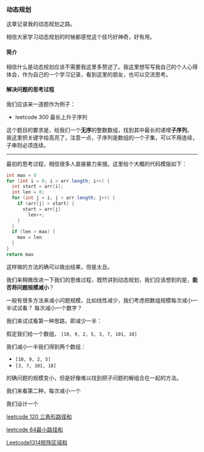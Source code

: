 ###  动态规划

这章记录我的动态规划之路。

相信大家学习动态规划的时候都感觉这个技巧好神奇，好有用。

#### 简介

相信什么是动态规划应该不需要我这里多赘述了。我这里想写写我自己的个人心得体会，作为自己的一个学习记录，看到这里的朋友，也可以交流思考。

#### 解决问题的思考过程

我们应该来一道题作为例子：

- leetcode 300 最长上升子序列

这个题目的要求是，给我们一个**无序**的整数数组，找到其中最长的递增**子序列**。 我这里把关键字给高亮了，注意一点，子序列是数组的一个子集，可以不用连续，子串则必须连续。

---

最初的思考过程，相信很多人直接暴力来搜。这里给个大概的代码模版如下：

```java
int max = 0
for (int i = 0; i < arr.length; i++) {
  int start = arr[i];
  int len = 0;
  for (int j = i; j < arr.length; j++) {
    if (arr[j] > start) {
      start = arr[j]
        len++;
    }
  }
  if (len > max) {
    max = len
  }
}
return max

```

这样做的方法的确可以做出结果，但是太丑。

我们来稍微改进一下我们的思维过程，既然讲到动态规划，我们应该想到的是，**能否将问题规模减小**？

一般有很多方法来减小问题规模，比如线性减少，我们考虑把数组规模每次减小一半试试看？ 每次减小一个数字？

我们来试试看第一种思路，即减少一半：

假定我们给一个数组， `[10, 9, 2, 5, 3, 7, 101, 18]`

我们减小一半我们得到两个数组：

- `[10, 9, 2, 5]`
- `[3, 7, 101, 18]`

的确问题的规模变小，但是好像难以找到把子问题的解组合在一起的方法。

我们来看第二种，每次减小一个

我们设计一个

[leetcode 120 三角形路径和](DP/leetcode120.md)

[leetcode 64最小路径和](DP/leetcode64.md)

[Leetcode1314矩阵区域和](DP/leetcode1314.md)

